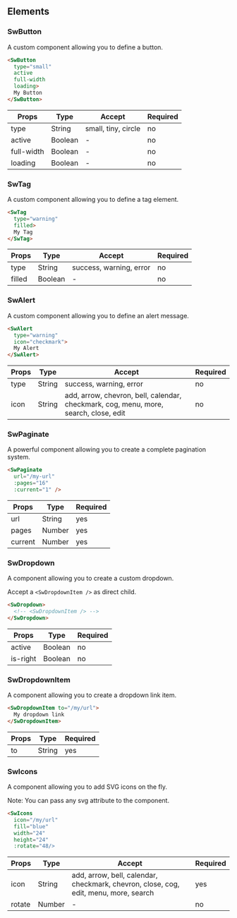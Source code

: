 ## Elements

### SwButton

A custom component allowing you to define a button.

```HTML
<SwButton
  type="small"
  active
  full-width
  loading>
  My Button
</SwButton>
```

| Props      | Type    | Accept | Required |
|------------|---------|--------|----------|
| type       | String  | small, tiny, circle     | no       |
| active     | Boolean | -      | no       |
| full-width | Boolean | -      | no       |
| loading | Boolean | -      | no       |

### SwTag

A custom component allowing you to define a tag element.

```HTML
<SwTag
  type="warning"
  filled>
  My Tag
</SwTag>
```

| Props  | Type    | Accept         | Required |
|--------|---------|----------------|----------|
| type   | String  | success, warning, error | no       |
| filled | Boolean | -              | no       |

### SwAlert

A custom component allowing you to define an alert message.

```HTML
<SwAlert
  type="warning"
  icon="checkmark">
  My Alert
</SwAlert>
```

| Props  | Type    | Accept         | Required |
|--------|---------|----------------|----------|
| type   | String  | success, warning, error | no       |
| icon | String | add, arrow, chevron, bell, calendar, checkmark, cog, menu, more, search, close, edit              | no       |

### SwPaginate

A powerful component allowing you to create a complete pagination system.

```HTML
<SwPaginate
  url="/my-url"
  :pages="16"
  :current="1" />
```

| Props   | Type   | Required |
|---------|--------|----------|
| url     | String | yes      |
| pages   | Number | yes      |
| current | Number | yes      |

### SwDropdown

A component allowing you to create a custom dropdown.

Accept a `<SwDropdownItem />` as direct child.

```HTML
<SwDropdown>
  <!-- <SwDropdownItem /> -->
</SwDropdown>
```

| Props   | Type   | Required |
|---------|--------|----------|
| active     | Boolean | no      |
| is-right   | Boolean | no      |

### SwDropdownItem  

A component allowing you to create a dropdown link item.

```HTML
<SwDropdownItem to="/my/url">
  My dropdown link
</SwDropdownItem>
```

| Props   | Type   | Required |
|---------|--------|----------|
| to     | String | yes      |

### SwIcons  

A component allowing you to add SVG icons on the fly.

Note: You can pass any svg attribute to the component.

```HTML
<SwIcons
  icon="/my/url"
  fill="blue"
  width="24"
  height="24"
  :rotate="48/>
```

| Props   | Type   | Accept | Required |
|---------|--------|----------|----------|
| icon     | String | add, arrow, bell, calendar, checkmark, chevron, close, cog, edit, menu, more, search | yes |
| rotate     | Number | - | no |
